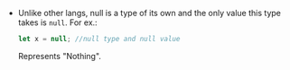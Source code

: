 - Unlike other langs, null is a type of its own and the only value this type takes is ``null``.
  For ex.:
  ```js
  let x = null; //null type and null value
  ```
  Represents "Nothing".